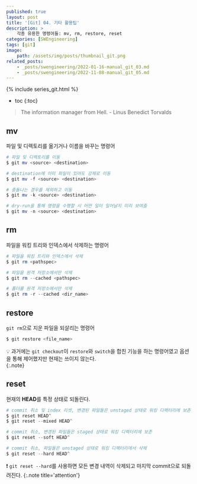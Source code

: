 ```yaml
---
published: true
layout: post
title: '[Git] 04. 기타 활용팁'
description: >
    각종 유용한 명령어들: mv, rm, restore, reset
categories: [SWEngineering]
tags: [git]
image:
    path: /assets/img/posts/thumbnail_git.png
related_posts:
    - _posts/swengineering/2022-01-16-manual_git_03.md
    - _posts/swengineering/2022-11-08-manual_git_05.md
---
```

{% include series_git.html %}
* toc
{:toc}

> The information manager from Hell. - Linus Benedict Torvalds

## mv

파일 및 디렉토리를 옮기거나 이름을 바꾸는 명령어  

```powershell
# 파일 및 디렉토리를 이동
$ git mv <source> <destination>

# destination에 이미 파일이 있어도 강제로 이동
$ git mv -f <source> <destination>

# 충돌나는 경우를 제외하고 이동
$ git mv -k <source> <destination>

# dry-run을 통해 명령을 수행할 시 어떤 일이 일어날지 미리 보여줌
$ git mv -n <source> <destination>
```

## rm

파일을 워킹 트리와 인덱스에서 삭제하는 명령어  

```powershell
# 파일을 워킹 트리와 인덱스에서 삭제
$ git rm <pathspec>

# 파일을 원격 저장소에서만 삭제
$ git rm --cached <pathspec>

# 폴더를 원격 저장소에서만 삭제
$ git rm -r --cached <dir_name>
```

## restore

`git rm`으로 지운 파일을 되살리는 명령어  

```powershell
$ git restore <file_name>
```

💡 과거에는 `git checkout`이 `restore`와 `switch`을 합친 기능을 하는 명령어였고 옵션을 통해 제어했지만 현재는 쓰이지 않는다.  
{:.note}

## reset

현재의 **HEAD**를 특정 상태로 되돌린다.  

```powershell
# commit 취소 및 index 리셋, 변경된 파일들은 unstaged 상태로 워킹 디렉터리에 보존
$ git reset HEAD^
$ git reset --mixed HEAD^

# commit 취소, 변경된 파일들은 staged 상태로 워킹 디렉터리에 보존
$ git reset --soft HEAD^

# commit 취소, 파일들은 unstaged 상태로 워킹 디렉터리에서 삭제
$ git reset --hard HEAD^
```

❗ `git reset --hard`를 사용하면 모든 변경 내역이 삭제되고 마지막 commit으로 되돌려진다.
{:.note title='attention'}